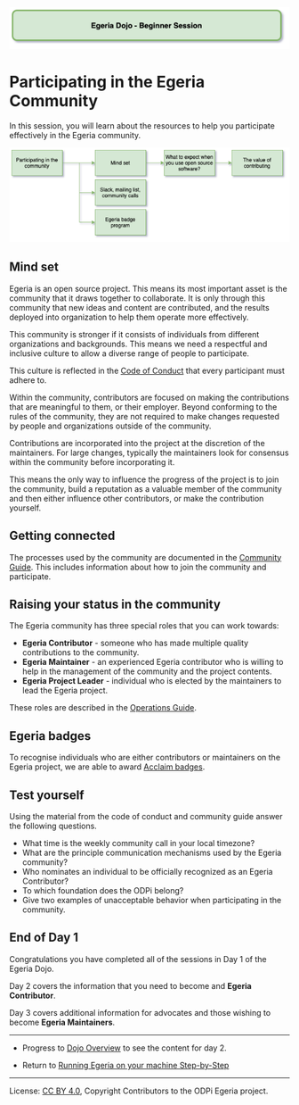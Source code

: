 <!-- SPDX-License-Identifier: CC-BY-4.0 -->
<!-- Copyright Contributors to the ODPi Egeria project 2020. -->

![Green - Beginner sessions](egeria-dojo-session-coding-green-beginner-session.png)

# Participating in the Egeria Community

In this session, you will learn about the resources to help you
participate effectively in the Egeria community.

![Participating in the Community Content](egeria-dojo-day-1-4-participating-in-the-community.png)

## Mind set

Egeria is an open source project.  This means its most important asset is the community
that it draws together to collaborate. It is only through
this community that new ideas and content are contributed,
and the results deployed into organization to help them
operate more effectively.

This community is stronger if it consists of individuals from different organizations
and backgrounds.  This means we need a respectful and inclusive
culture to allow a diverse range of people to participate.

This culture is reflected in the [Code of Conduct](../../../CODE_OF_CONDUCT.md)
that every participant must adhere to.

Within the community, contributors are focused on making the contributions
that are meaningful to them, or their employer.  Beyond conforming to
the rules of the community, they are not required to make changes requested by
people and organizations outside of the community.

Contributions are incorporated into the project at the discretion of the
maintainers.  For large changes, typically the maintainers look for consensus
within the community before incorporating it.

This means the only way to influence the progress of the project is to join the community,
build a reputation as a valuable member of the community and then either influence
other contributors, or make the contribution yourself.

## Getting connected

The processes used by the community are documented
in the [Community Guide](../../../Community-Guide.md).
This includes information about how to join the community and participate.

## Raising your status in the community

The Egeria community has three special roles that you can work towards:

* **Egeria Contributor** - someone who has made multiple quality contributions to the community.
* **Egeria Maintainer** - an experienced Egeria contributor who is willing to help in the
management of the community and the project contents.
* **Egeria Project Leader** - individual who is elected by the maintainers to lead the Egeria project.

These roles are described in the [Operations Guide](../../../Egeria-Operations.md).

## Egeria badges

To recognise individuals who are either contributors or maintainers on the Egeria project,
we are able to award [Acclaim badges](../../../developer-resources/badges).

## Test yourself

Using the material from the code of conduct and community guide
answer the following questions.

* What time is the weekly community call in your local timezone?
* What are the principle communication mechanisms used by the Egeria community?
* Who nominates an individual to be officially recognized as an Egeria Contributor?
* To which foundation does the ODPi belong?
* Give two examples of unacceptable behavior when participating in the community.

## End of Day 1

Congratulations you have completed all of the sessions in
Day 1 of the Egeria Dojo.

Day 2 covers the information that you need to become and
**Egeria Contributor**.

Day 3 covers additional information for advocates
and those wishing to become **Egeria Maintainers**.

----
* Progress to [Dojo Overview](.) to see the content for day 2.

* Return to [Running Egeria on your machine Step-by-Step](egeria-dojo-day-1-3-running-egeria.md)


----
License: [CC BY 4.0](https://creativecommons.org/licenses/by/4.0/),
Copyright Contributors to the ODPi Egeria project.